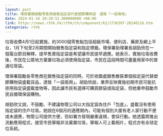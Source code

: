 ```yaml
---
layout: post
title: 環保署稱鼓勵零售商銷售指定袋代替塑膠購物袋　達致「一袋兩用」
date: 2024-01-16 10:29:51.000000000 +08:00
link: https://news.rthk.hk/rthk/ch/component/k2/1736397-20240116.htm
categories: rthk
---
```


垃圾收費4月1日起實施，約3000個零售點包括超級市場、便利店、藥房及網上平台，1月下旬至2月期間開始銷售指定袋和指定標籤。環保署助理署長胡勁欣在一個電台節目解釋，提早售賣指定袋是希望讓市民提早適應。她表示，實施垃圾收費後，市民在公眾地方棄置垃圾必須使用指定袋，市民在這段時間可盡量用家中的普通垃圾袋。

環保署鼓勵各零售商在銷售指定袋的同時，可於收銀處銷售散裝單個指定袋代替塑膠購物袋盛載貨品，達致「一袋兩用」。胡勁欣說，業界反映實施初期市民可能抗拒用指定袋盛載食物等，因此讓市民有選擇可購買膠袋或指定袋，但她重申鼓勵市民自備環保袋購物。

胡勁欣又說，不鼓勵、不建議物管公司以大指定袋為住戶「包底」，盛載沒有使用指定袋的住戶垃圾。她說在6個月的適應期內，可能有個別大廈有老人家行動不便或未適應，物管公司提供方便，但如署方發現嚴重違規，會採行動。她透露將推出流動應用程式，接受市民舉報非法棄置垃圾，舉報人可上載相片，程式亦有全球定位系統。
